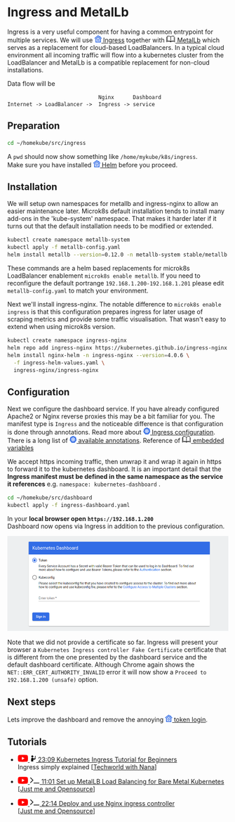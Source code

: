 # Ingress and MetalLb

Ingress is a very useful component for having a common entrypoint for multiple services.
We will use ![](images/ico/color/homekube_16.png)[ Ingress](microk8s-addons.md#ingress)
together with [![](images/ico/book_16.png) MetalLb](https://metallb.universe.tf) 
which serves as a replacement for cloud-based LoadBalancers. In a typical cloud environment all incoming
traffic will flow into a kubernetes cluster from the LoadBalancer and MetalLb is a compatible 
replacement for non-cloud installations.

Data flow will be

```
                             Nginx      Dashboard
Internet -> LoadBalancer ->  Ingress -> service 
```

## Preparation

```bash
cd ~/homekube/src/ingress
```
A ``pwd`` should now show something like `/home/mykube/k8s/ingress`.  
Make sure you have installed ![](images/ico/color/homekube_16.png)[ Helm](helm.md) before you proceed.

## Installation

We will setup own namespaces for metallb and ingress-nginx to allow an easier maintenance later.
Microk8s default installation tends to install many add-ons in the 'kube-system' namespace. 
That makes it harder later if it turns out that the default installation needs to be modified or extended.

```bash
kubectl create namespace metallb-system
kubectl apply -f metallb-config.yaml
helm install metallb --version=0.12.0 -n metallb-system stable/metallb
```
These commands are a helm based replacements for microk8s LoadBalancer enablement `microk8s enable metallb`.
If you need to reconfigure the default portrange `192.168.1.200-192.168.1.201` please
edit `metallb-config.yaml` to match your environment.

Next we'll install ingress-nginx. The notable difference to `microk8s enable ingress` is that this configuration 
prepares ingress for later usage of scraping metrics and provide some traffic visualisation.
That wasn't easy to extend when using microk8s version.
  
```bash
kubectl create namespace ingress-nginx
helm repo add ingress-nginx https://kubernetes.github.io/ingress-nginx
helm install nginx-helm -n ingress-nginx --version=4.0.6 \
  -f ingress-helm-values.yaml \
  ingress-nginx/ingress-nginx
```

## Configuration

Next we configure the dashboard service. If you have already configured Apache2 or Nginx reverse proxies 
this may be a bit familiar for you. The manifest type is `Ingress` and 
the noticeable difference is that configuration is done through annotations.
Read more about
[![](images/ico/color/kubernetes_16.png) Ingress configuration](https://kubernetes.io/docs/concepts/services-networking/ingress/).  
There is a long list of 
[![](images/ico/color/kubernetes_16.png) available annotations](https://kubernetes.github.io/ingress-nginx/user-guide/nginx-configuration/annotations/).
Reference of
[![](images/ico/book_16.png) embedded variables](http://nginx.org/en/docs/http/ngx_http_core_module.html#variables)

We accept https incoming traffic, then unwrap it and wrap it again in https to forward it to the kubernetes dashboard.
It is an important detail that the  **Ingress manifest must be defined in the same namespace as the service it references** 
e.g.  `namespace: kubernetes-dashboard` .

```bash
cd ~/homekube/src/dashboard
kubectl apply -f ingress-dashboard.yaml
```
In your **local browser open `https://192.168.1.200`**  
Dashboard now opens via Ingress in addition to the previous configuration. 

![](images/dashboard-signin.png)

Note that we did not provide a certificate so far. 
Ingress will present your browser a `Kubernetes Ingress controller Fake Certificate`
certificate that is different from the one presented by the dashboard service and 
the default dashboard certificate. Although Chrome again shows the  `NET::ERR_CERT_AUTHORITY_INVALID`
error it will now show a `Proceed to 192.168.1.200 (unsafe)` option.

## Next steps

Lets improve the dashboard and remove the annoying
![](images/ico/color/homekube_16.png)[ token login](dashboard-auth.md). 

## Tutorials

 - [![](images/ico/color/youtube_16.png) ![](images/ico/instructor_16.png) 
23:09 Kubernetes Ingress Tutorial for Beginners](https://www.youtube.com/watch?v=80Ew_fsV4rM)  
 Ingress simply explained 
 [[Techworld with Nana](https://www.youtube.com/channel/UCdngmbVKX1Tgre699-XLlUA)]   

 - [![](images/ico/color/youtube_16.png) ![](images/ico/terminal_16.png) 11:01 Set up MetalLB Load Balancing for Bare Metal Kubernetes](https://www.youtube.com/watch?v=xYiYIjlAgHY)  
 [[Just me and Opensource](https://www.youtube.com/channel/UC6VkhPuCCwR_kG0GExjoozg)] 
 - [![](images/ico/color/youtube_16.png) ![](images/ico/terminal_16.png) 22:14 Deploy and use Nginx ingress controller](https://www.youtube.com/watch?v=2VUQ4WjLxDg)  
 [[Just me and Opensource](https://www.youtube.com/channel/UC6VkhPuCCwR_kG0GExjoozg)] 
